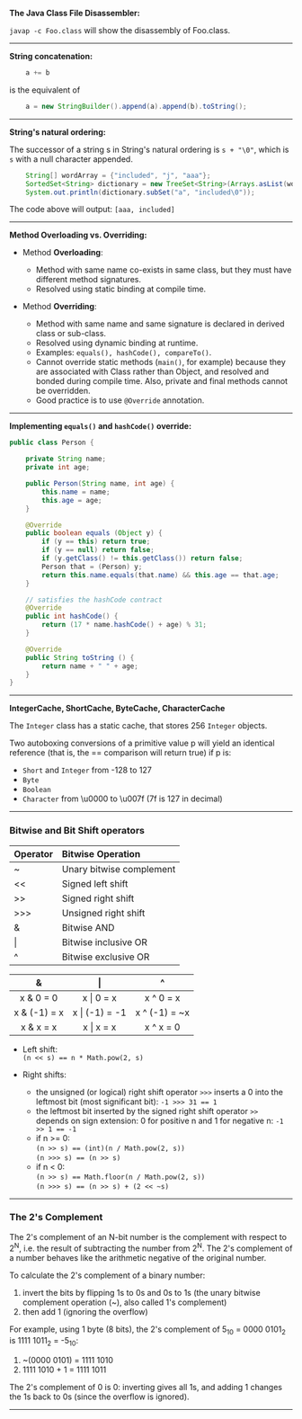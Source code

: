 
__The Java Class File Disassembler:__

`javap -c Foo.class` will show the disassembly of Foo.class.

---

__String concatenation:__

```java
	a += b
```

is the equivalent of

```java
	a = new StringBuilder().append(a).append(b).toString();
```

---

__String's natural ordering:__

The successor of a string s in String's natural ordering is `s + "\0"`, which is `s` with a null character appended.

```java
	String[] wordArray = {"included", "j", "aaa"};
	SortedSet<String> dictionary = new TreeSet<String>(Arrays.asList(wordArray));
	System.out.println(dictionary.subSet("a", "included\0"));
```
The code above will output: `[aaa, included]`

---

__Method Overloading vs. Overriding:__  

- Method **Overloading**:
	- Method with same name co-exists in same class, but they must have different method signatures.
	- Resolved using static binding at compile time.

- Method **Overriding**:
	- Method with same name and same signature is declared in derived class or sub-class.
	- Resolved using dynamic binding at runtime.
	- Examples: `equals(), hashCode(), compareTo()`.
	- Cannot override static methods (`main()`, for example) because they are associated with Class rather than Object, and resolved and bonded during compile time. Also, private and final methods cannot be overridden.
	- Good practice is to use `@Override` annotation.

---

__Implementing `equals()` and `hashCode()` override:__

```java
public class Person {

	private String name;
	private int age;

	public Person(String name, int age) {
		this.name = name;
		this.age = age;
	}

	@Override
	public boolean equals (Object y) {
		if (y == this) return true;
		if (y == null) return false;
		if (y.getClass() != this.getClass()) return false;
		Person that = (Person) y;
		return this.name.equals(that.name) && this.age == that.age;
	}

	// satisfies the hashCode contract
	@Override
    public int hashCode() {		
        return (17 * name.hashCode() + age) % 31;
    }

	@Override    
	public String toString () {
		return name + " " + age;
	}
}
```

---

__IntegerCache, ShortCache, ByteCache, CharacterCache__

The `Integer` class has a static cache, that stores 256 `Integer` objects.  

Two autoboxing conversions of a primitive value p will yield an identical reference (that is, the == comparison will return true) if p is:

- `Short` and `Integer` from -128 to 127
- `Byte`
- `Boolean`
- `Character` from \u0000 to \u007f (7f is 127 in decimal)

---


### Bitwise and Bit Shift operators

Operator | Bitwise Operation
:--- | :---
~      | Unary bitwise complement
<<     | Signed left shift
>>     | Signed right shift
>>>    | Unsigned right shift
&      | Bitwise AND
&#124;      | Bitwise inclusive OR
^      | Bitwise exclusive OR


& | &#124; | ^
:---: | :---: | :---:
x & 0 = 0 | x &#124; 0 = x | x ^ 0 = x
x & (-1) = x | x &#124; (-1) = -1 | x ^ (-1) = ~x
x & x = x | x &#124; x = x | x ^ x = 0


- Left shift:  
  `(n << s) == n * Math.pow(2, s)`

- Right shifts:
  - the unsigned (or logical) right shift operator `>>>` inserts a 0 into the leftmost bit (most significant bit): `-1 >>> 31 == 1`
  - the leftmost bit inserted by the signed right shift operator `>>` depends on sign extension: 0 for positive n and 1 for negative n: `-1 >> 1 == -1`
  - if n >= 0:  
    `(n >> s) == (int)(n / Math.pow(2, s))`  
    `(n >>> s) == (n >> s)`
  - if n < 0:  
    `(n >> s) == Math.floor(n / Math.pow(2, s))`  
    `(n >>> s) == (n >> s) + (2 << ~s)`

---

### The 2's Complement

The 2's complement of an N-bit number is the complement with respect to 2<sup>N</sup>, i.e. the result of subtracting the number from 2<sup>N</sup>. The 2's complement of a number behaves like the arithmetic negative of the original number.

To calculate the 2's complement of a binary number:

1. invert the bits by flipping 1s to 0s and 0s to 1s (the unary bitwise complement operation (~), also called 1's complement)
2. then add 1 (ignoring the overflow)

For example, using 1 byte (8 bits), the 2's complement of 5<sub>10</sub> = 0000 0101<sub>2</sub> is 1111 1011<sub>2</sub> = -5<sub>10</sub>:

1. ~(0000 0101) = 1111 1010
2. 1111 1010 + 1 = 1111 1011

The 2's complement of 0 is 0: inverting gives all 1s, and adding 1 changes the 1s back to 0s (since the overflow is ignored).

---
